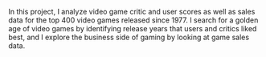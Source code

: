 In this project, I analyze video game critic and user scores as well as sales data for the top 400 video games released since 1977. I search for a golden age of video games by identifying release years that users and critics liked best, and I explore the business side of gaming by looking at game sales data.
